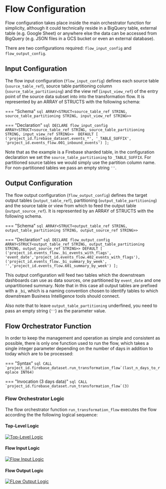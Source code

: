 # Flow Configuration
Flow configuration takes place inside the main orchestrator function for simplicity, although it could technically reside in a BigQuery table, external table (e.g. Google Sheet) or anywhere else the data can be accessed from BigQuery (e.g. JSON files in a GCS bucket or even an external database).  

There are two configurations required: `flow_input_config` and `flow_output_config`.

## Input Configuration
The flow input configuration (`flow_input_config`) defines each source table (`source_table_ref`), source table partitioning column (`source_table_partitioning`) and the view ref (`input_view_ref`) of the entry point of the source data subset into into the transformation flow.  It is represented by an ARRAY of STRUCTS with the following schema:

=== "Schema"
    ```sql
    ARRAY<STRUCT<source_table_ref STRING, source_table_partitioning STRING, input_view_ref STRING>>
    ```

=== "Declaration"
    ```sql
    DECLARE flow_input_config 
    ARRAY<STRUCT<source_table_ref STRING, source_table_partitioning STRING, input_view_ref STRING>> 
    DEFAULT [
    ('project_id.firebase_dataset.events_*', '_TABLE_SUFFIX', 'project_id.events_flow.001_inbound_events')
    ]; 
    ```

Note that as the example is a Firebase sharded table, in the configuration declaration we set the `source_table_partitioning` to `_TABLE_SUFFIX`. For partitioned source tables we would simply use the partition column name.  For non-partitioned tables we pass an empty string `''`.


## Output Configuration
The flow output configuration (`flow_output_config`) defines the target output tables (`output_table_ref`), partitioning (`output_table_partitioning`) and the source table or view from which to feed the output table (`output_source_ref`).  It is represented by an ARRAY of STRUCTS with the following schema.

=== "Schema"
    ```sql
    ARRAY<STRUCT<output_table_ref STRING, output_table_partitioning STRING, output_source_ref STRING>>
    ```

=== "Declaration"
    ```sql
    DECLARE flow_output_config 
    ARRAY<STRUCT<output_table_ref STRING, output_table_partitioning STRING, output_source_ref STRING>>
    DEFAULT [
    ('project_id.events_flow._bi_events_with_flags', 'event_date','project_id.events_flow.402_events_with_flags'),
    ('project_id.events_flow._bi_summary_by_week', '','project_id.events_flow.601_summary_by_week')
    ];
    ```

This output configuration will feed two tables which the downstream dashboards can use as data sources, one partitioned by `event_date` and one unpartitioned summary.  Note that in this case all output tables are prefixed with a `_bi`, which is a naming convention chosen to identify tables to which downstream Business Intelligence tools should connect.

Also note that to leave `output_table_partitioning` underfined, you need to pass an empty string (`''`) as the parameter value.

## Flow Orchestrator Function
In order to keep the management and operation as simple and consistent as possible, there is only one function used to run the flow, which takes a single integer parameter depending on the number of days in addition to today which are to be processed:

=== "Syntax"
    ```sql
    CALL `project_id.firebase_dataset.run_transformation_flow`(last_n_days_to_replace INT64)
    ```

=== "Invocation (3 days data)"
    ```sql
    CALL `project_id.firebase_dataset.run_transformation_flow`(3)
    ```

### Flow Orchestrator Logic
The flow orchestrator function `run_transformation_flow` executes the flow according the the following logical sequence:

#### Top-Level Logic 
[![Top-Level Logic](https://mermaid.ink/img/pako:eNqVU11L7DAQ_SshsERxFT_eysUXrU8-iKsimEuYbbK7gXZS8qF3b-l_N0lX2UIX9C0958zMOR2mo5WRihZ0Nus0al-Qjq1q81FtwHpWdKwK9l2xgrAlOO3YnDCpYW2heQApNa4jdXneR9hvVJOFqIK3ULMv7AWshmWtHMvNDfo7aHS9TdrGoHEtVCqpE7XQ_1OTi_O-72czjhy_3ZD7x_TtwjKObzckEUL9U1Xw2uAbpxdnpHwtb56fysxx-pejDSiiG3QrYxtIQpG4oyg_QP1Z2uujGpwXKCRsnfBGWNXW0eRxbHnMUaEcGTHBt8GLyuBKr2PjqzOyKJ-eH8jJyI8YdNnWWnmxh-1qk6tpZhgcWglefTE-_9RUM4X_PobGUYrLAymybBxiv3KUYZ8YhjrlQ7vDo2kQ71p95BDTzI9jHNgmOT29JtN-pv3ngmkvPx4zXt2BZeeSqc3ROW1UbK5lPMuOIyGc5kPitIjPeIfxxbGPuqG8lNobS4sV1E7NKQRvFlusvoFBdTuc7Q7tPwFUIXjH)](https://mermaid-js.github.io/mermaid-live-editor/edit#pako:eNqVU11L7DAQ_SshsERxFT_eysUXrU8-iKsimEuYbbK7gXZS8qF3b-l_N0lX2UIX9C0958zMOR2mo5WRihZ0Nus0al-Qjq1q81FtwHpWdKwK9l2xgrAlOO3YnDCpYW2heQApNa4jdXneR9hvVJOFqIK3ULMv7AWshmWtHMvNDfo7aHS9TdrGoHEtVCqpE7XQ_1OTi_O-72czjhy_3ZD7x_TtwjKObzckEUL9U1Xw2uAbpxdnpHwtb56fysxx-pejDSiiG3QrYxtIQpG4oyg_QP1Z2uujGpwXKCRsnfBGWNXW0eRxbHnMUaEcGTHBt8GLyuBKr2PjqzOyKJ-eH8jJyI8YdNnWWnmxh-1qk6tpZhgcWglefTE-_9RUM4X_PobGUYrLAymybBxiv3KUYZ8YhjrlQ7vDo2kQ71p95BDTzI9jHNgmOT29JtN-pv3ngmkvPx4zXt2BZeeSqc3ROW1UbK5lPMuOIyGc5kPitIjPeIfxxbGPuqG8lNobS4sV1E7NKQRvFlusvoFBdTuc7Q7tPwFUIXjH)

#### Flow Input Logic
[![Flow Input Logic](https://mermaid.ink/img/pako:eNqdU9FqGzEQ_BUhMHLAgbSPRwk0rUPzkpS6FEpUxFpa26I66ZB0Ce7l_r2rs-u4rd0kfTmk2dnZ3dFtx3UwyCs-GnXW21yxTixcuNcriFlUndBtvENRMTGHZJOYMGEsLCPUH8EY65cUen3WE5xXWA9Ej22O4MQv7AtEC3OHSQziwedLqK1bF24dfEgNaCzsEprZH0Xk1Vnf96OR9NLvumGfL8o9tXMq36yY9U2blQ5-YZe3kjPJv1EUc9uoTchABnVn8T6NKX448mYez8cOUlae0HVSOaiIjaOWTkjwZK_eYQFlMIN1VODy5hObvn33gaXQRo0ql6HZ1TUrE6j9bodO9Qr19y3c0Hg22-DJ0E7yq8TIudLavlS574hoJO-Hcf_sqEywn_YoriL4JW69eGnaM4w6LLponftNeXz7XGZRRW-2n2OPy05Pz9kxN4_7PKQ9SP51OpP8gf2HJU9rX9_8Q_qvcaXnE15jrMEa2shOekY_9bBDkld0pBWkk_Q98dqGxHBqbA6RVwtwCScc2hxma693wIb1frOxW7T_CWfUfVU)](https://mermaid-js.github.io/mermaid-live-editor/edit#pako:eNqdU9FqGzEQ_BUhMHLAgbSPRwk0rUPzkpS6FEpUxFpa26I66ZB0Ce7l_r2rs-u4rd0kfTmk2dnZ3dFtx3UwyCs-GnXW21yxTixcuNcriFlUndBtvENRMTGHZJOYMGEsLCPUH8EY65cUen3WE5xXWA9Ej22O4MQv7AtEC3OHSQziwedLqK1bF24dfEgNaCzsEprZH0Xk1Vnf96OR9NLvumGfL8o9tXMq36yY9U2blQ5-YZe3kjPJv1EUc9uoTchABnVn8T6NKX448mYez8cOUlae0HVSOaiIjaOWTkjwZK_eYQFlMIN1VODy5hObvn33gaXQRo0ql6HZ1TUrE6j9bodO9Qr19y3c0Hg22-DJ0E7yq8TIudLavlS574hoJO-Hcf_sqEywn_YoriL4JW69eGnaM4w6LLponftNeXz7XGZRRW-2n2OPy05Pz9kxN4_7PKQ9SP51OpP8gf2HJU9rX9_8Q_qvcaXnE15jrMEa2shOekY_9bBDkld0pBWkk_Q98dqGxHBqbA6RVwtwCScc2hxma693wIb1frOxW7T_CWfUfVU)

#### Flow Output Logic
[![FLow Output Logic](https://mermaid.ink/img/pako:eNqVU11LIzEU_SshUFKhgu7jIIKrFX1RscuCmCXcTtJO2Ewy5EPpjvPf92Zaa4XR6suQnHtycu7J3JaWTipa0NGo1VbHgrRsYdxzWYGPrGhZmfyTYgVhcwg6sAlhUsPSQ30HUmq7xNKPow7hWKm6J1qVogfDXrHf4DXMjQqsF3c2XkKtzSpza2ddaKBUmZ1LM_0vixwfdV03GnHL7dYN-fUz70Oa4_VNRVyKTYqidHahl4-cEk7_cJsaCVGJTTH2F4-xOoSfzP3p2ECIwgoJqyCiE141Bv0coNjBzmVDx4VUEbRB8cvbezI9O78iu3VyfUOyefHOaG-yrFT59xVvsDcdtbOYZsvpdSAYW7a2K5b3W6KSnHbcbqy-M_Wm1ne9h7I_gEGBZx0rsUjGiOCSx2oPjx-_Qc7aysrNZ_jZyOHhKfkwqk9S7A--cPownXH6QvaE8AWhm9sPdYbboxNaK1-DljhaLbcEf85-GDgtcImzhCtuO-StO59KHZ2nxQJMUBMKKbrZypZbYM26WI_eBu3-A4_WZ6A)](https://mermaid-js.github.io/mermaid-live-editor/edit#pako:eNqVU11LIzEU_SshUFKhgu7jIIKrFX1RscuCmCXcTtJO2Ewy5EPpjvPf92Zaa4XR6suQnHtycu7J3JaWTipa0NGo1VbHgrRsYdxzWYGPrGhZmfyTYgVhcwg6sAlhUsPSQ30HUmq7xNKPow7hWKm6J1qVogfDXrHf4DXMjQqsF3c2XkKtzSpza2ddaKBUmZ1LM_0vixwfdV03GnHL7dYN-fUz70Oa4_VNRVyKTYqidHahl4-cEk7_cJsaCVGJTTH2F4-xOoSfzP3p2ECIwgoJqyCiE141Bv0coNjBzmVDx4VUEbRB8cvbezI9O78iu3VyfUOyefHOaG-yrFT59xVvsDcdtbOYZsvpdSAYW7a2K5b3W6KSnHbcbqy-M_Wm1ne9h7I_gEGBZx0rsUjGiOCSx2oPjx-_Qc7aysrNZ_jZyOHhKfkwqk9S7A--cPownXH6QvaE8AWhm9sPdYbboxNaK1-DljhaLbcEf85-GDgtcImzhCtuO-StO59KHZ2nxQJMUBMKKbrZypZbYM26WI_eBu3-A4_WZ6A)